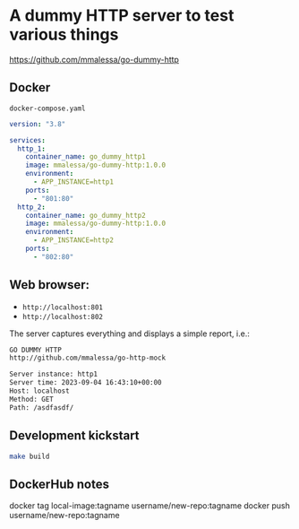 # A dummy HTTP server to test various things
https://github.com/mmalessa/go-dummy-http

## Docker
`docker-compose.yaml`
```yaml
version: "3.8"

services:
  http_1:
    container_name: go_dummy_http1
    image: mmalessa/go-dummy-http:1.0.0
    environment:
      - APP_INSTANCE=http1
    ports:
      - "801:80"
  http_2:
    container_name: go_dummy_http2
    image: mmalessa/go-dummy-http:1.0.0
    environment:
      - APP_INSTANCE=http2
    ports:
      - "802:80"
```

## Web browser:
- `http://localhost:801`
- `http://localhost:802`

The server captures everything and displays a simple report, i.e.:
```txt
GO DUMMY HTTP
http://github.com/mmalessa/go-http-mock

Server instance: http1
Server time: 2023-09-04 16:43:10+00:00
Host: localhost
Method: GET
Path: /asdfasdf/
```

## Development kickstart
```sh
make build

```

## DockerHub notes
docker tag local-image:tagname username/new-repo:tagname
docker push username/new-repo:tagname
